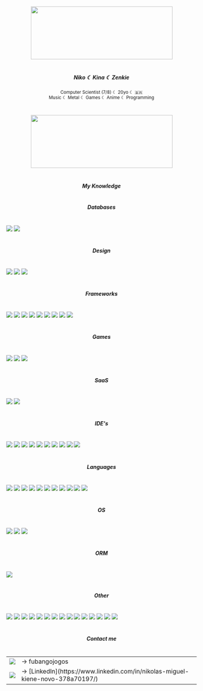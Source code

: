 #

<div align="center">
    <div>
        <kbd>
            <img src="https://github.com/nikiene/nikiene/assets/80795579/69e00775-ab6d-4922-8efb-0819de6bbc0d" style="width: 375px; height: 140px;">
        </kbd>
    </div>
</div>

#

<div align="center">
    <h5> Niko ☾ Kina ☾ Zenkie </h5>
    <p>
        <sup>
            Computer Scientist (7/8) ☾ 20yo ☾ 🇧🇷 <br>
            Music ☾ Metal ☾ Games ☾ Anime ☾ Programming
        </sup>
    </p>
</div>

#

<div align="center">
    <kbd>
        <img src="https://github.com/nikiene/nikiene/assets/80795579/90e6c4f4-5446-4447-ad4b-50f275e013fd" style="width: 375px; height: 140px;">
    </kbd>
</div>

#

<div align="center">
    <h5> My Knowledge </h5>
</div>

#

#

<div align="center">
    <h5> Databases </h5>
</div>

#

<div>
    <img src="https://img.shields.io/badge/MongoDB-%234ea94b.svg?style=for-the-badge&logo=mongodb&logoColor=white">
    <img src="https://img.shields.io/badge/postgres-%23316192.svg?style=for-the-badge&logo=postgresql&logoColor=white">
</div>

#

<div align="center">
    <h5> Design </h5>
</div>

#

<div>
    <img src="https://img.shields.io/badge/postgres-%23316192.svg?style=for-the-badge&logo=postgresql&logoColor=white">
    <img src="https://img.shields.io/badge/figma-%23F24E1E.svg?style=for-the-badge&logo=figma&logoColor=white">
    <img src="https://img.shields.io/badge/-Storybook-FF4785?style=for-the-badge&logo=storybook&logoColor=white">
</div>

#

<div align="center">
    <h5> Frameworks </h5>
</div>

#

<div>
    <img src="https://img.shields.io/badge/javafx-%23FF0000.svg?style=for-the-badge&logo=javafx&logoColor=white">
    <img src="https://img.shields.io/badge/NPM-%23CB3837.svg?style=for-the-badge&logo=npm&logoColor=white">
    <img src="https://img.shields.io/badge/node.js-6DA55F?style=for-the-badge&logo=node.js&logoColor=white">
    <img src="https://img.shields.io/badge/pnpm-%234a4a4a.svg?style=for-the-badge&logo=pnpm&logoColor=f69220">
    <img src="https://img.shields.io/badge/react-%2320232a.svg?style=for-the-badge&logo=react&logoColor=%2361DAFB">
    <img src="https://img.shields.io/badge/spring-%236DB33F.svg?style=for-the-badge&logo=spring&logoColor=white">
    <img src="https://img.shields.io/badge/styled--components-DB7093?style=for-the-badge&logo=styled-components&logoColor=white">
    <img src="https://img.shields.io/badge/tailwindcss-%2338B2AC.svg?style=for-the-badge&logo=tailwind-css&logoColor=white">
    <img src="https://img.shields.io/badge/vuejs-%2335495e.svg?style=for-the-badge&logo=vuedotjs&logoColor=%234FC08D">
</div>

#

<div align="center">
    <h5> Games </h5>
</div>

#

<div>
    <img src="https://img.shields.io/badge/riotgames-D32936.svg?style=for-the-badge&logo=riotgames&logoColor=white">
    <img src="https://img.shields.io/badge/steam-%23000000.svg?style=for-the-badge&logo=steam&logoColor=white">
    <img src="https://img.shields.io/badge/Playstation%204-003791?style=for-the-badge&logo=playstation-4&logoColor=white">
</div>

#

<div align="center">
    <h5> SaaS </h5>
</div>

#

<div>
    <img src="https://img.shields.io/badge/AWS-%23FF9900.svg?style=for-the-badge&logo=amazon-aws&logoColor=white">
    <img src="https://img.shields.io/badge/github%20pages-121013?style=for-the-badge&logo=github&logoColor=white">
</div>

#

<div align="center">
    <h5> IDE's </h5>
</div>

#

<div>
    <img src="https://img.shields.io/badge/android%20studio-346ac1?style=for-the-badge&logo=android%20studio&logoColor=white">
    <img src="https://img.shields.io/badge/Eclipse-FE7A16.svg?style=for-the-badge&logo=Eclipse&logoColor=white">
    <img src="https://img.shields.io/badge/IntelliJIDEA-000000.svg?style=for-the-badge&logo=intellij-idea&logoColor=white">
    <img src="https://img.shields.io/badge/jupyter-%23FA0F00.svg?style=for-the-badge&logo=jupyter&logoColor=white">
    <img src="https://img.shields.io/badge/Notepad++-90E59A.svg?style=for-the-badge&logo=notepad%2b%2b&logoColor=black">
    <img src="https://img.shields.io/badge/pycharm-143?style=for-the-badge&logo=pycharm&logoColor=black&color=black&labelColor=green">
    <img src="https://img.shields.io/badge/Replit-DD1200?style=for-the-badge&logo=Replit&logoColor=white">
    <img src="https://img.shields.io/badge/sublime_text-%23575757.svg?style=for-the-badge&logo=sublime-text&logoColor=important">
    <img src="https://img.shields.io/badge/Visual%20Studio%20Code-0078d7.svg?style=for-the-badge&logo=visual-studio-code&logoColor=white">
    <img src="https://img.shields.io/badge/Visual%20Studio-5C2D91.svg?style=for-the-badge&logo=visual-studio&logoColor=white">
</div>

#

<div align="center">
    <h5> Languages </h5>
</div>

#

<div>
    <img src="https://img.shields.io/badge/c-%2300599C.svg?style=for-the-badge&logo=c&logoColor=white">
    <img src="https://img.shields.io/badge/c%23-%23239120.svg?style=for-the-badge&logo=csharp&logoColor=white">
    <img src="https://img.shields.io/badge/css3-%231572B6.svg?style=for-the-badge&logo=css3&logoColor=white">
    <img src="https://img.shields.io/badge/html5-%23E34F26.svg?style=for-the-badge&logo=html5&logoColor=white">
    <img src="https://img.shields.io/badge/java-%23ED8B00.svg?style=for-the-badge&logo=openjdk&logoColor=white">
    <img src="https://img.shields.io/badge/javascript-%23323330.svg?style=for-the-badge&logo=javascript&logoColor=%23F7DF1E">
    <img src="https://img.shields.io/badge/latex-%23008080.svg?style=for-the-badge&logo=latex&logoColor=white">
    <img src="https://img.shields.io/badge/markdown-%23000000.svg?style=for-the-badge&logo=markdown&logoColor=white">
    <img src="https://img.shields.io/badge/python-3670A0?style=for-the-badge&logo=python&logoColor=ffdd54">
    <img src="https://img.shields.io/badge/ruby-%23CC342D.svg?style=for-the-badge&logo=ruby&logoColor=white">
    <img src="https://img.shields.io/badge/typescript-%23007ACC.svg?style=for-the-badge&logo=typescript&logoColor=white">
</div>

#

<div align="center">
    <h5> OS </h5>
</div>

#

<div>
    <img src="https://img.shields.io/badge/Linux-FCC624?style=for-the-badge&logo=linux&logoColor=black">
    <img src="https://img.shields.io/badge/Ubuntu-E95420?style=for-the-badge&logo=ubuntu&logoColor=white">
    <img src="https://img.shields.io/badge/Windows-0078D6?style=for-the-badge&logo=windows&logoColor=white">
</div>

#

<div align="center">
    <h5> ORM </h5>
</div>

#

<div>
    <img src="https://img.shields.io/badge/Hibernate-59666C?style=for-the-badge&logo=Hibernate&logoColor=white">
</div>

#

<div align="center">
    <h5> Other </h5>
</div>

#

<div>
    <img src="https://img.shields.io/badge/ESLint-4B3263?style=for-the-badge&logo=eslint&logoColor=white">
    <img src="https://img.shields.io/badge/jira-%230A0FFF.svg?style=for-the-badge&logo=jira&logoColor=white">
    <img src="https://img.shields.io/badge/Postman-FF6C37?style=for-the-badge&logo=postman&logoColor=white">
    <img src="https://img.shields.io/badge/SonarLint-CB2029?style=for-the-badge&logo=SONARLINT&logoColor=white">
    <img src="https://img.shields.io/badge/-Swagger-%23Clojure?style=for-the-badge&logo=swagger&logoColor=white">
    <img src="https://img.shields.io/badge/tor-%237E4798.svg?style=for-the-badge&logo=tor-project&logoColor=white">
    <img src="https://img.shields.io/badge/Trello-%23026AA7.svg?style=for-the-badge&logo=Trello&logoColor=white">
    <img src="https://img.shields.io/badge/DuckDuckGo-DE5833?style=for-the-badge&logo=DuckDuckGo&logoColor=white">
    <img src="https://img.shields.io/badge/google-4285F4?style=for-the-badge&logo=google&logoColor=white">
    <img src="https://img.shields.io/badge/Apache%20Maven-C71A36?style=for-the-badge&logo=Apache%20Maven&logoColor=white">
    <img src="https://img.shields.io/badge/-jest-%23C21325?style=for-the-badge&logo=jest&logoColor=white">
    <img src="https://img.shields.io/badge/-selenium-%43B02A?style=for-the-badge&logo=selenium&logoColor=white">
    <img src="https://img.shields.io/badge/bitbucket-%230047B3.svg?style=for-the-badge&logo=bitbucket&logoColor=white">
    <img src="https://img.shields.io/badge/git-%23F05033.svg?style=for-the-badge&logo=git&logoColor=white">
    <img src="https://img.shields.io/badge/github-%23121011.svg?style=for-the-badge&logo=github&logoColor=white">
</div>

#

<div align="center">
    <h5> Contact me </h5>
</div>

#
<div align="center">
    <div>
        <table>
            <tr>
                <td align="center">
                    <img src="https://img.shields.io/badge/Discord-%235865F2.svg?style=for-the-badge&logo=discord&logoColor=white">
                </td>
                <td valign="center">
                    → fubangojogos
                </td>
            </tr>
            <tr>
                <td align="center">
                    <img src="https://img.shields.io/badge/linkedin-%230077B5.svg?style=for-the-badge&logo=linkedin&logoColor=white">
                </td>
                <td valign="center">
                    → [LinkedIn](https://www.linkedin.com/in/nikolas-miguel-kiene-novo-378a70197/)
                </td>
            </tr>
        </table>
    </div>
</div>

#
